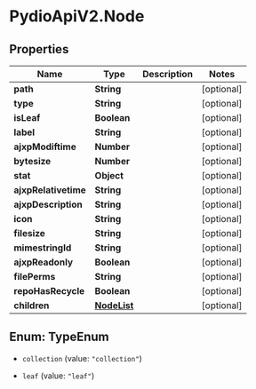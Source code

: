 # PydioApiV2.Node

## Properties
Name | Type | Description | Notes
------------ | ------------- | ------------- | -------------
**path** | **String** |  | [optional] 
**type** | **String** |  | [optional] 
**isLeaf** | **Boolean** |  | [optional] 
**label** | **String** |  | [optional] 
**ajxpModiftime** | **Number** |  | [optional] 
**bytesize** | **Number** |  | [optional] 
**stat** | **Object** |  | [optional] 
**ajxpRelativetime** | **String** |  | [optional] 
**ajxpDescription** | **String** |  | [optional] 
**icon** | **String** |  | [optional] 
**filesize** | **String** |  | [optional] 
**mimestringId** | **String** |  | [optional] 
**ajxpReadonly** | **Boolean** |  | [optional] 
**filePerms** | **String** |  | [optional] 
**repoHasRecycle** | **Boolean** |  | [optional] 
**children** | [**NodeList**](NodeList.md) |  | [optional] 


<a name="TypeEnum"></a>
## Enum: TypeEnum


* `collection` (value: `"collection"`)

* `leaf` (value: `"leaf"`)




